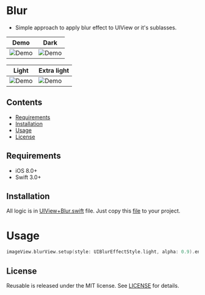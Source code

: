 # Blur
- Simple approach to apply blur effect to UIView or it's sublasses.

|             Demo                |             Dark                |
|---------------------------------|---------------------------------|
|![Demo](https://github.com/romansorochak/Blur/blob/master/Blur/Demo.gif)|![Demo](https://github.com/romansorochak/Blur/blob/master/Blur/blur_dark.jpg)|



|           Light                 |          Extra light            |
|---------------------------------|---------------------------------|
![Demo](https://github.com/romansorochak/Blur/blob/master/Blur/blur_light.jpg)|![Demo](https://github.com/romansorochak/Blur/blob/master/Blur/blur_extra_light.jpg)|

## Contents
- [Requirements](#requirements)
- [Installation](#installation)
- [Usage](#usage)
- [License](#license)


## Requirements

- iOS 8.0+
- Swift 3.0+

## Installation
All logic is in [UIView+Blur.swift](https://github.com/romansorochak/Blur/blob/master/Blur/UIView%2BBlur.swift) file.
Just copy this [file](https://github.com/romansorochak/Blur/blob/master/Blur/UIView%2BBlur.swift) to your project.


# Usage
```swift 
imageView.blurView.setup(style: UIBlurEffectStyle.light, alpha: 0.9).enable()
```

## License

Reusable is released under the MIT license. See [LICENSE](https://github.com/romansorochak/Blur/blob/master/LICENSE) for details.
